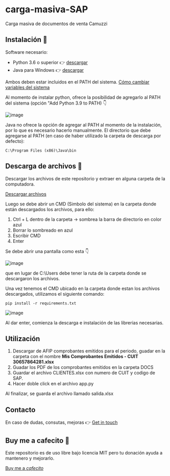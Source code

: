 # carga-masiva-SAP

Carga masiva de documentos de venta Camuzzi

## Instalación 🔧

Software necesario:
<ul>
  <li>Python 3.6 o superior 👉 <a href="https://www.python.org/downloads/">descargar</a></li>
  <li>Java para Windows 👉 <a href="https://www.java.com/es/download/ie_manual.jsp">descargar</a></li>
</ul>

Ambos deben estar incluidos en el PATH del sistema. <a href="https://www.java.com/es/download/help/path_es.html">Cómo cambiar variables del sistema</a>

Al momento de instalar python, ofrece la posibilidad de agregarlo al PATH del sistema (opción "Add Python 3.9 to PATH) 👇

![image](https://user-images.githubusercontent.com/84155397/126665001-5b8d2fe9-d690-4f3b-ac5a-45b2f6036e99.png)

Java no ofrece la opción de agregar al PATH al momento de la instalación, por lo que es necesario hacerlo manualmente. El directorio que debe agregarse al PATH (en caso de haber utilizado la carpeta de descarga por defecto):
```
C:\Program Files (x86)\Java\bin
```
## Descarga de archivos 📂
Descargar los archivos de este repositorio y extraer en alguna carpeta de la computadora. 

<a href="https://github.com/yagopajarino/ca-cmSAP/archive/refs/heads/main.zip">Descargar archivos</a>

Luego se debe abrir un CMD (Simbolo del sistema) en la carpeta donde están descargados los archivos, para ello:
<ol>
<li>Ctrl + L dentro de la carpeta -> sombrea la barra de directorio en color azul</li>
<li>Borrar lo sombreado en azul</li>
<li>Escribir CMD</li>
<li>Enter</li>
</ol>

Se debe abrir una pantalla como esta 👇

![image](https://user-images.githubusercontent.com/84155397/126667543-787fb8a6-12aa-4a75-a4de-5e9cf466abc7.png)

que en lugar de C:\Users debe tener la ruta de la carpeta donde se descargaron los archivos.

Una vez tenemos el CMD ubicado en la carpeta donde estan los archivos descargados, utilizamos el siguiente comando:
```
pip install -r requirements.txt
```
![image](https://user-images.githubusercontent.com/84155397/126671901-76f11023-a516-4b52-a2da-78e71b291656.png)

Al dar enter, comienza la descarga e instalación de las librerias necesarias.

## Utilización

1. Descargar de AFIP comprobantes emitidos para el periodo, guadar en la carpeta con el nombre <b>Mis Comprobantes Emitidos - CUIT 30657864281.xlsx</b>
2. Guadar los PDF de los comprobantes emitidos en la carpeta DOCS
3. Guardar el archivo CLIENTES.xlsx con numero de CUIT y codigo de SAP.
4. Hacer doble click en el archivo app.py

Al finalizar, se guarda el archivo llamado salida.xlsx

## Contacto
En caso de dudas, consutas, mejoras 👉 <a href="https://yagopajarino.github.io/repos-contact/?ca-cmSAP" target="_blank">Get in touch</a>

## Buy me a cafecito :money_with_wings:
Este repositorio es de uso libre bajo licencia MIT pero tu donación ayuda a mantenero y mejorarlo.

<a href="https://cafecito.app/yagopajarino" target="_blank">Buy me a <em>cafecito</em></a>


